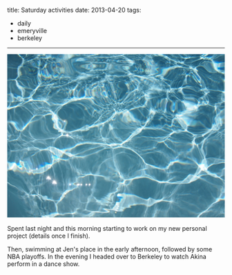 title: Saturday activities
date: 2013-04-20
tags:
- daily
- emeryville
- berkeley
---

![The pool at PPP.](/images/ppp-pool.jpg)

Spent last night and this morning starting to work on my new personal project (details once I finish). 

Then, swimming at Jen's place in the early afternoon, followed by some NBA playoffs. In the evening I headed over to Berkeley to watch Akina perform in a dance show.
